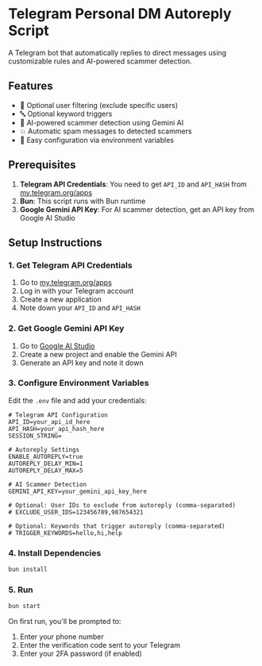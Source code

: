 # Telegram Personal DM Autoreply Script

A Telegram bot that automatically replies to direct messages using customizable rules and AI-powered scammer detection.

## Features

- 🎯 Optional user filtering (exclude specific users)
- 🔤 Optional keyword triggers
- 🤖 AI-powered scammer detection using Gemini AI
- 💥 Automatic spam messages to detected scammers
- 🔧 Easy configuration via environment variables

## Prerequisites

1. **Telegram API Credentials**: You need to get `API_ID` and `API_HASH` from [my.telegram.org/apps](https://my.telegram.org/apps)
2. **Bun**: This script runs with Bun runtime
3. **Google Gemini API Key**: For AI scammer detection, get an API key from Google AI Studio

## Setup Instructions

### 1. Get Telegram API Credentials

1. Go to [my.telegram.org/apps](https://my.telegram.org/apps)
2. Log in with your Telegram account
3. Create a new application
4. Note down your `API_ID` and `API_HASH`

### 2. Get Google Gemini API Key

1. Go to [Google AI Studio](https://aistudio.google.com/apikey)
2. Create a new project and enable the Gemini API
3. Generate an API key and note it down

### 3. Configure Environment Variables

Edit the `.env` file and add your credentials:

```env
# Telegram API Configuration
API_ID=your_api_id_here
API_HASH=your_api_hash_here
SESSION_STRING=

# Autoreply Settings
ENABLE_AUTOREPLY=true
AUTOREPLY_DELAY_MIN=1
AUTOREPLY_DELAY_MAX=5

# AI Scammer Detection
GEMINI_API_KEY=your_gemini_api_key_here

# Optional: User IDs to exclude from autoreply (comma-separated)
# EXCLUDE_USER_IDS=123456789,987654321

# Optional: Keywords that trigger autoreply (comma-separated)
# TRIGGER_KEYWORDS=hello,hi,help
```

### 4. Install Dependencies

```bash
bun install
```

### 5. Run

```bash
bun start
```

On first run, you'll be prompted to:

1. Enter your phone number
2. Enter the verification code sent to your Telegram
3. Enter your 2FA password (if enabled)
